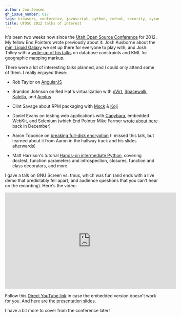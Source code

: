 ```yaml
---
author: Jon Jensen
gh_issue_number: 617
tags: browsers, conference, javascript, python, redhat, security, sysadmin, virtualization
title: UTOSC 2012 talks of interest
---
```


It's been two weeks now since the [Utah Open Source Conference](http://conference.utos.org/) for 2012. My fellow End Pointers wrote previously about it: Josh Ausborne about the [mini Liquid Galaxy](/blog/2012/05/05/end-point-at-utah-open-source) we set up there for everyone to play with, and Josh Tolley with a [write-up of his talks](/blog/2012/05/10/utosc-recap) on database constraints and KML for geographic mapping markup.

There were a lot of interesting talks planned, and I could only attend some of them. I really enjoyed these:

- Rob Taylor on [AngularJS](http://angularjs.org/)

- Brandon Johnson on Red Hat's virtualization with [oVirt](http://www.ovirt.org/), [Spacewalk](http://spacewalk.redhat.com/), [Katello](http://katello.org/), and [Aeolus](http://www.aeolusproject.org/)

- Clint Savage about RPM packaging with [Mock](http://fedoraproject.org/wiki/Projects/Mock) & [Koji](http://fedoraproject.org/wiki/Koji)

- Daniel Evans on testing web applications with [Capybara](https://github.com/jnicklas/capybara), embedded WebKit, and Selenium (which End Pointer Mike Farmer [wrote about here](/blog/2011/12/08/running-integration-tests-in-webkit) back in December)

- Aaron Toponce on [breaking full-disk encryption](http://aarontoponce.org/presents/breaking-encryption/) (I missed this talk, but learned about it from Aaron in the hallway track and his slides afterwards)

- Matt Harrison's tutorial [Hands-on intermediate Python](http://hairysun.com/blog/2012/05/04/utah-open-source-conference-python-tutorial-materials/), covering doctest, function parameters and introspection, closures, function and class decorators, and more.

I gave a talk on GNU Screen vs. tmux, which was fun (and ends with a live demo that predictably fell apart, and audience questions that you can't hear on the recording). Here's the video:

<iframe allowfullscreen="" frameborder="0" height="315" src="http://www.youtube.com/embed/QxTse5Elq8s" width="560"></iframe>

Follow this [Direct YouTube link](https://www.youtube.com/watch?v=QxTse5Elq8s) in case the embedded version doesn't work for you. And here are the [presentation slides](http://jon.endpoint.com/utosc-2012/screen-vs-tmux-faceoff.html).

I have a bit more to cover from the conference later!
